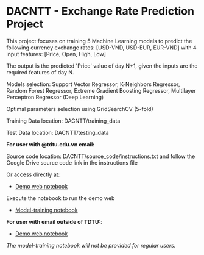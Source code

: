 # DACNTT - Exchange Rate Prediction Project

This project focuses on training 5 Machine Learning models to predict the following currency exchange rates: [USD-VND, USD-EUR, EUR-VND] with 4 input features: [Price, Open, High, Low]

The output is the predicted 'Price' value of day N+1, given the inputs are the required features of day N.

Models selection: Support Vector Regressor, K-Neighbors Regressor, Random Forest Regressor, Extreme Gradient Boosting Regressor, Multilayer Perceptron Regressor (Deep Learning)

Optimal parameters selection using GridSearchCV (5-fold)

Training Data location: DACNTT/training_data

Test Data location: DACNTT/testing_data

**For user with @tdtu.edu.vn email:**

Source code location: DACNTT/source_code/instructions.txt and follow the Google Drive source code link in the instructions file

Or access directly at:

* [Demo web notebook](https://colab.research.google.com/drive/1GVyVRWL3Y7OWRWiD1upaD9O8FTddQ8Bw?usp=sharing)


Execute the notebook to run the demo web

* [Model-training notebook](https://colab.research.google.com/drive/1_6JZx_WfI4O7cnQipn3BuKQ3xuNxRkqJ?usp=sharing)

**For user with email outside of TDTU:**:

* [Demo web notebook](https://colab.research.google.com/drive/1TFVVf0Hoss3aO8NRfXWMmC8H5rGu6Tge?usp=sharing)

_The model-training notebook will not be provided for regular users._
